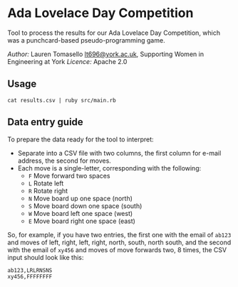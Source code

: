 Ada Lovelace Day Competition
============================

Tool to process the results for our Ada Lovelace Day Competition, which was a punchcard-based pseudo-programming game.

*Author:* Lauren Tomasello <lt696@york.ac.uk>, Supporting Women in Engineering at York
*Licence:* Apache 2.0

Usage
-----

	cat results.csv | ruby src/main.rb

Data entry guide
----------------

To prepare the data ready for the tool to interpret:

* Separate into a CSV file with two columns, the first column for e-mail address, the second for moves.
* Each move is a single-letter, corresponding with the following:
	- `F` Move forward two spaces
	- `L` Rotate left
	- `R` Rotate right
	- `N` Move board up one space (north)
	- `S` Move board down one space (south)
	- `W` Move board left one space (west)
	- `E` Move board right one space (east)

So, for example, if you have two entries, the first one with the email of `ab123` and moves of left, right, left, right, north, south, north south, and the second with the email of `xy456` and moves of move forwards two, 8 times, the CSV input should look like this:

```csv
ab123,LRLRNSNS
xy456,FFFFFFFF
```
